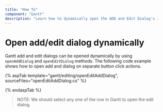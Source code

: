 ```yaml
---
title: "How To"
component: "Gantt"
description: "Learn how to dynamically open the ADD and Edit Dialog's in Gantt control."
---
```


# Open add/edit dialog dynamically

Gantt add and edit dialogs can be opened dynamically by using `openAddDialog` and `openEditDialog` methods. The following code example shows how to open add and dialog on separate button click actions.

{% aspTab template="gantt/editing/openEditAddDialog", sourceFiles="openEditAddDialog.cs" %}

{% endaspTab %}

>NOTE: We should select any one of the row in Gantt to open the edit dialog.